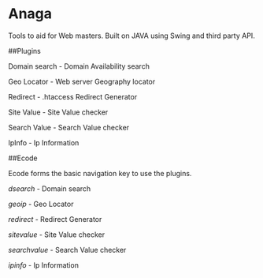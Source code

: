 Anaga
=====

Tools to aid for Web masters. Built on JAVA using Swing and third party API.

##Plugins

Domain search - Domain Availability search

Geo Locator - Web server Geography locator

Redirect - .htaccess Redirect Generator

Site Value - Site Value checker

Search Value - Search Value checker

IpInfo - Ip Information

##Ecode

Ecode forms the basic navigation key to use the plugins.

*dsearch* - Domain search

*geoip* - Geo Locator

*redirect* - Redirect Generator

*sitevalue* - Site Value checker

*searchvalue* - Search Value checker

*ipinfo* - Ip Information


